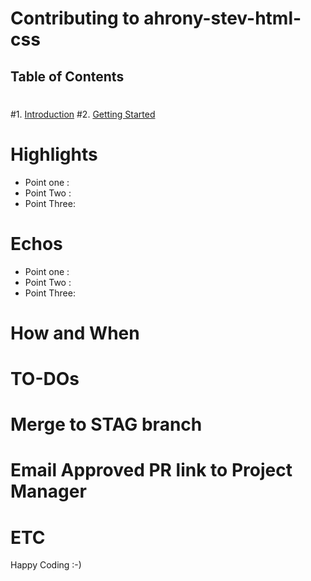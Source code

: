# Contributing to ahrony-stev-html-css
 ## Table of Contents
 #
 #1. [Introduction](#introduction)
 #2. [Getting Started](#getting-started)

 # Highlights
 
 - Point one : 
 - Point Two :
 - Point Three: 


 # Echos
 
 
 - Point one : 
 - Point Two :
 - Point Three: 

 # How and When 
 



 # TO-DOs
 


 # Merge to STAG branch
 # Email Approved PR link to Project Manager
 # ETC

Happy Coding :-)

